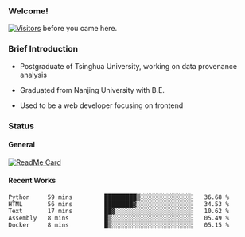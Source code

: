 ### Welcome!

[![Visitors](https://visitor-badge.laobi.icu/badge?page_id=HermitSun.HermitSun)]() before you came here.

### Brief Introduction

- Postgraduate of Tsinghua University, working on data provenance analysis

- Graduated from Nanjing University with B.E.

- Used to be a web developer focusing on frontend

### Status

#### General

[![ReadMe Card](https://github-readme-stats.hermitsun.vercel.app/api?username=HermitSun&count_private=true&show_icons=true)]()

#### Recent Works

<!--START_SECTION:waka-->
```text
Python     59 mins         █████████▒░░░░░░░░░░░░░░░   36.68 % 
HTML       56 mins         ████████▓░░░░░░░░░░░░░░░░   34.53 % 
Text       17 mins         ██▓░░░░░░░░░░░░░░░░░░░░░░   10.62 % 
Assembly   8 mins          █▒░░░░░░░░░░░░░░░░░░░░░░░   05.49 % 
Docker     8 mins          █▒░░░░░░░░░░░░░░░░░░░░░░░   05.15 % 
```
<!--END_SECTION:waka-->

